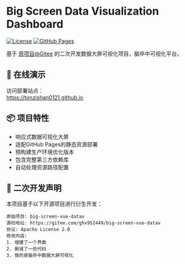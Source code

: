 # Big Screen Data Visualization Dashboard

[![License](https://img.shields.io/badge/License-Apache%202.0-blue.svg)](https://opensource.org/licenses/Apache-2.0)
[![GitHub Pages](https://img.shields.io/badge/demo-GitHub%20Pages-green.svg)](https://tonzishan0121.github.io)

基于 [原项目@Gitee](https://gitee.com/ghx952449/big-screen-vue-datav) 的二次开发数据大屏可视化项目，脑卒中可视化平台。

## 🚀 在线演示
访问部署站点：  
https://tonzishan0121.github.io

## 📦 项目特性
- 响应式数据可视化大屏
- 适配GitHub Pages的静态资源部署
- 预构建生产环境优化版本
- 包含完整第三方依赖库
- 自动处理资源路径配置

## 🔧 二次开发声明
本项目基于以下开源项目进行衍生开发：
```text
原始项目: big-screen-vue-datav
源码地址: https://gitee.com/ghx952449/big-screen-vue-datav
协议: Apache License 2.0
修改内容:
1. 增建了一个界面
2. 删减了一些代码
3. 做的是脑卒中数据大屏可视化
```
